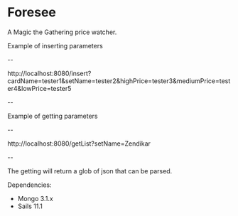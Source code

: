 # Foresee

A Magic the Gathering price watcher.  


Example of inserting parameters

--

http://localhost:8080/insert?cardName=tester1&setName=tester2&highPrice=tester3&mediumPrice=tester4&lowPrice=tester5

--


Example of getting parameters

--

http://localhost:8080/getList?setName=Zendikar

--

The getting will return a glob of json that can be parsed.

Dependencies:


* Mongo 3.1.x
* Sails 11.1
